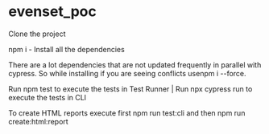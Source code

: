 # evenset_poc

Clone the project

npm i - Install all the dependencies

There are a lot dependencies that are not updated frequently in parallel with cypress. So while installing if you are seeing conflicts usenpm i --force.

Run npm test to execute the tests in Test Runner | Run npx cypress run to execute the tests in CLI

To create HTML reports execute first npm run test:cli and then npm run create:html:report
